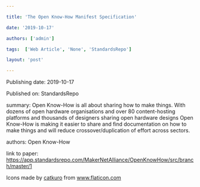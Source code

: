 ---
title: 'The Open Know-How Manifest Specification'
date: '2019-10-17'
authors: ['admin']
tags:  ['Web Article', 'None', 'StandardsRepo']
layout: 'post'
---
Publishing date: 2019-10-17

Published on: StandardsRepo

summary: Open Know-How is all about sharing how to make things. With dozens of open hardware organisations and over 80 content-hosting platforms and thousands of designers sharing open hardware designs Open Know-How is making it easier to share and find documentation on how to make things and will reduce crossover/duplication of effort across sectors.

authors: Open Know-How

link to paper: https://app.standardsrepo.com/MakerNetAlliance/OpenKnowHow/src/branch/master/1

Icons made by <a href="https://www.flaticon.com/free-icon/bookshelves_3576884" title="catkuro">catkuro</a> from <a href="https://www.flaticon.com/" title="Flaticon"> www.flaticon.com</a>